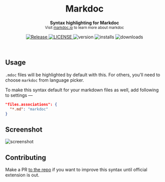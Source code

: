 <h1 align='center'>Markdoc</h1>
<p align="center">
  <b>Syntax highlighting for Markdoc</b><br/>
  <sub>Visit <a href="https://markdoc.io">markdoc.io</a> to learn more about markdoc</sub>
</p>
<p align='center'>
  <a href="https://github.com/mohitsinghs/vscode-markdoc/actions/workflows/release.yml">
    <img alt="Release" src="https://img.shields.io/github/workflow/status/mohitsinghs/vscode-markdoc/release?style=flat-square" />
  </a>
  <a href="https://github.com/mohitsinghs/vscode-markdoc/blob/main/LICENSE">
    <img alt="LICENSE" src="https://img.shields.io/github/license/mohitsinghs/vscode-markdoc?style=flat-square" />
  </a>
  <img alt="version" src="https://img.shields.io/visual-studio-marketplace/v/mohitsingh.markdoc?style=flat-square" />
  <img alt="installs" src="https://img.shields.io/visual-studio-marketplace/i/mohitsingh.markdoc?style=flat-square" />
  <img alt="downloads" src="https://img.shields.io/visual-studio-marketplace/d/mohitsingh.markdoc?style=flat-square" />
</p>
<br />

## Usage

`.mdoc` files will be highlighted by default with this. For others, you'll need to choose `markdoc` from language picker.

To make this syntax default for your markdown files as well, add following to settings &mdash;

```json
"files.associations": {
  "*.md": "markdoc"
}
```

## Screenshot

![screenshot](https://user-images.githubusercontent.com/4941333/170298388-213860ae-2a18-45ff-a830-f451e39eb266.png)

## Contributing

Make a PR [to the repo](https://github.com/mohitsinghs/vscode-markdoc) if you want to improve this syntax until official extension is out.

